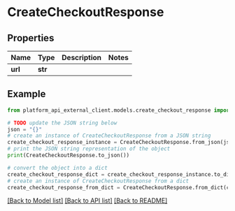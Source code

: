 # CreateCheckoutResponse


## Properties

Name | Type | Description | Notes
------------ | ------------- | ------------- | -------------
**url** | **str** |  | 

## Example

```python
from platform_api_external_client.models.create_checkout_response import CreateCheckoutResponse

# TODO update the JSON string below
json = "{}"
# create an instance of CreateCheckoutResponse from a JSON string
create_checkout_response_instance = CreateCheckoutResponse.from_json(json)
# print the JSON string representation of the object
print(CreateCheckoutResponse.to_json())

# convert the object into a dict
create_checkout_response_dict = create_checkout_response_instance.to_dict()
# create an instance of CreateCheckoutResponse from a dict
create_checkout_response_from_dict = CreateCheckoutResponse.from_dict(create_checkout_response_dict)
```
[[Back to Model list]](../README.md#documentation-for-models) [[Back to API list]](../README.md#documentation-for-api-endpoints) [[Back to README]](../README.md)


